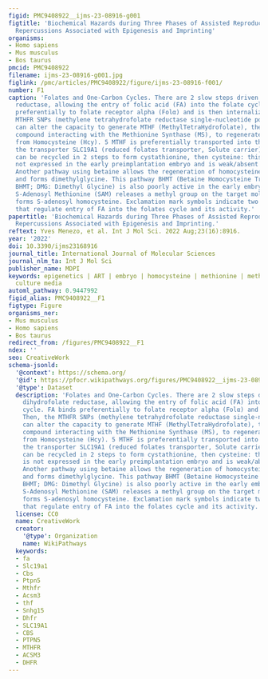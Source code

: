 ```yaml
---
figid: PMC9408922__ijms-23-08916-g001
figtitle: 'Biochemical Hazards during Three Phases of Assisted Reproductive Technology:
  Repercussions Associated with Epigenesis and Imprinting'
organisms:
- Homo sapiens
- Mus musculus
- Bos taurus
pmcid: PMC9408922
filename: ijms-23-08916-g001.jpg
figlink: /pmc/articles/PMC9408922/figure/ijms-23-08916-f001/
number: F1
caption: 'Folates and One-Carbon Cycles. There are 2 slow steps driven by DHFR, dihydrofolate
  reductase, allowing the entry of folic acid (FA) into the folate cycle. FA binds
  preferentially to folate receptor alpha (Folα) and is then internalized. Then, the
  MTHFR SNPs (methylene tetrahydrofolate reductase single-nucleotide polymorphisms)
  can alter the capacity to generate MTHF (MethylTetraHydrofolate), the only active
  compound interacting with the Methionine Synthase (MS), to regenerate Methionine
  from Homocysteine (Hcy). 5 MTHF is preferentially transported into the cells via
  the transporter SLC19A1 (reduced folates transporter, Solute carrier). Homocysteine
  can be recycled in 2 steps to form cystathionine, then cysteine: this pathway is
  not expressed in the early preimplantation embryo and is weak/absent in placenta.
  Another pathway using betaine allows the regeneration of homocysteine to methionine
  and forms dimethylglycine. This pathway BHMT (Betaine Homocysteine Transferase:
  BHMT; DMG: Dimethyl Glycine) is also poorly active in the early embryo and placenta.
  S-Adenosyl Methionine (SAM) releases a methyl group on the target molecules and
  forms S-adenosyl homocysteine. Exclamation mark symbols indicate two crucial steps
  that regulate entry of FA into the folates cycle and its activity.'
papertitle: 'Biochemical Hazards during Three Phases of Assisted Reproductive Technology:
  Repercussions Associated with Epigenesis and Imprinting.'
reftext: Yves Menezo, et al. Int J Mol Sci. 2022 Aug;23(16):8916.
year: '2022'
doi: 10.3390/ijms23168916
journal_title: International Journal of Molecular Sciences
journal_nlm_ta: Int J Mol Sci
publisher_name: MDPI
keywords: epigenetics | ART | embryo | homocysteine | methionine | methylation | IVF
  culture media
automl_pathway: 0.9447992
figid_alias: PMC9408922__F1
figtype: Figure
organisms_ner:
- Mus musculus
- Homo sapiens
- Bos taurus
redirect_from: /figures/PMC9408922__F1
ndex: ''
seo: CreativeWork
schema-jsonld:
  '@context': https://schema.org/
  '@id': https://pfocr.wikipathways.org/figures/PMC9408922__ijms-23-08916-g001.html
  '@type': Dataset
  description: 'Folates and One-Carbon Cycles. There are 2 slow steps driven by DHFR,
    dihydrofolate reductase, allowing the entry of folic acid (FA) into the folate
    cycle. FA binds preferentially to folate receptor alpha (Folα) and is then internalized.
    Then, the MTHFR SNPs (methylene tetrahydrofolate reductase single-nucleotide polymorphisms)
    can alter the capacity to generate MTHF (MethylTetraHydrofolate), the only active
    compound interacting with the Methionine Synthase (MS), to regenerate Methionine
    from Homocysteine (Hcy). 5 MTHF is preferentially transported into the cells via
    the transporter SLC19A1 (reduced folates transporter, Solute carrier). Homocysteine
    can be recycled in 2 steps to form cystathionine, then cysteine: this pathway
    is not expressed in the early preimplantation embryo and is weak/absent in placenta.
    Another pathway using betaine allows the regeneration of homocysteine to methionine
    and forms dimethylglycine. This pathway BHMT (Betaine Homocysteine Transferase:
    BHMT; DMG: Dimethyl Glycine) is also poorly active in the early embryo and placenta.
    S-Adenosyl Methionine (SAM) releases a methyl group on the target molecules and
    forms S-adenosyl homocysteine. Exclamation mark symbols indicate two crucial steps
    that regulate entry of FA into the folates cycle and its activity.'
  license: CC0
  name: CreativeWork
  creator:
    '@type': Organization
    name: WikiPathways
  keywords:
  - fa
  - Slc19a1
  - Cbs
  - Ptpn5
  - Mthfr
  - Acsm3
  - thf
  - Snhg15
  - Dhfr
  - SLC19A1
  - CBS
  - PTPN5
  - MTHFR
  - ACSM3
  - DHFR
---
```

